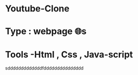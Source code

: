 # Youtube-Clone
# Type : webpage 🌐s
# Tools -Html , Css , Java-script 

sdddddddddddddfddddddddddddddd